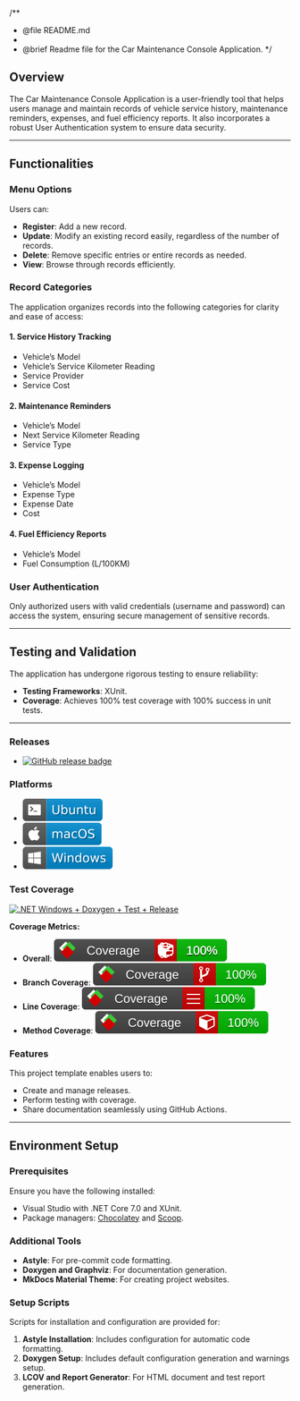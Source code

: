 /**
 * @file README.md
 *
 * @brief Readme file for the Car Maintenance Console Application.
 */

## Overview
The Car Maintenance Console Application is a user-friendly tool that helps users manage and maintain records of vehicle service history, maintenance reminders, expenses, and fuel efficiency reports. It also incorporates a robust User Authentication system to ensure data security.

---

## Functionalities

### Menu Options
Users can:
- **Register**: Add a new record.
- **Update**: Modify an existing record easily, regardless of the number of records.
- **Delete**: Remove specific entries or entire records as needed.
- **View**: Browse through records efficiently.

### Record Categories
The application organizes records into the following categories for clarity and ease of access:

#### 1. **Service History Tracking**
- Vehicle’s Model
- Vehicle’s Service Kilometer Reading
- Service Provider
- Service Cost

#### 2. **Maintenance Reminders**
- Vehicle’s Model
- Next Service Kilometer Reading
- Service Type

#### 3. **Expense Logging**
- Vehicle’s Model
- Expense Type
- Expense Date
- Cost

#### 4. **Fuel Efficiency Reports**
- Vehicle’s Model
- Fuel Consumption (L/100KM)

### User Authentication
Only authorized users with valid credentials (username and password) can access the system, ensuring secure management of sensitive records.

---

## Testing and Validation
The application has undergone rigorous testing to ensure reliability:
- **Testing Frameworks**: XUnit.
- **Coverage**: Achieves 100% test coverage with 100% success in unit tests.

---

### Releases
- [![GitHub release badge](https://badgen.net/github/release/ucoruh/vs-net-core-template)](https://github.com/ucoruh/vs-net-core-template/releases/latest)

### Platforms
- ![Ubuntu badge](assets/badge-ubuntu.svg)
- ![macOS badge](assets/badge-macos.svg)
- ![Windows badge](assets/badge-windows.svg)

### Test Coverage
[![.NET Windows + Doxygen + Test + Release](https://github.com/ucoruh/vs-net-core-template/actions/workflows/build_check_ubuntu_windows.yml/badge.svg)](https://github.com/ucoruh/vs-net-core-template/actions/workflows/build_check_ubuntu_windows.yml)

**Coverage Metrics:**
- **Overall**: ![All](assets/badge_combined.svg)
- **Branch Coverage**: ![Branch Coverage](assets/badge_branchcoverage.svg)
- **Line Coverage**: ![Line Coverage](assets/badge_linecoverage.svg)
- **Method Coverage**: ![Method Coverage](assets/badge_methodcoverage.svg)

### Features
This project template enables users to:
- Create and manage releases.
- Perform testing with coverage.
- Share documentation seamlessly using GitHub Actions.

---

## Environment Setup

### Prerequisites
Ensure you have the following installed:
- Visual Studio with .NET Core 7.0 and XUnit.
- Package managers: [Chocolatey](https://chocolatey.org/install) and [Scoop](https://scoop.sh/).

### Additional Tools
- **Astyle**: For pre-commit code formatting.
- **Doxygen and Graphviz**: For documentation generation.
- **MkDocs Material Theme**: For creating project websites.

### Setup Scripts
Scripts for installation and configuration are provided for:
1. **Astyle Installation**: Includes configuration for automatic code formatting.
2. **Doxygen Setup**: Includes default configuration generation and warnings setup.
3. **LCOV and Report Generator**: For HTML document and test report generation.

